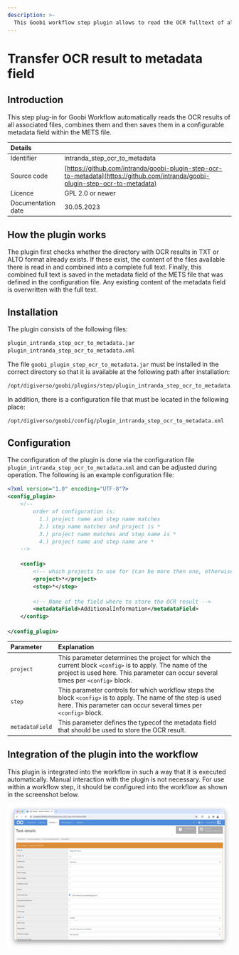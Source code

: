 ```yaml
---
description: >-
  This Goobi workflow step plugin allows to read the OCR fulltext of all images of a process to be written as plaintext into a given metadata field.
---
```


# Transfer OCR result to metadata field

## Introduction
This step plug-in for Goobi Workflow automatically reads the OCR results of all associated files, combines them and then saves them in a configurable metadata field within the METS file.

| Details |  |
| :--- | :--- |
| Identifier | intranda_step_ocr_to_metadata |
| Source code | [https://github.com/intranda/goobi-plugin-step-ocr-to-metadata](https://github.com/intranda/goobi-plugin-step-ocr-to-metadata) |
| Licence | GPL 2.0 or newer |
| Documentation date | 30.05.2023 |

## How the plugin works
The plugin first checks whether the directory with OCR results in TXT or ALTO format already exists. If these exist, the content of the files available there is read in and combined into a complete full text. Finally, this combined full text is saved in the metadata field of the METS file that was defined in the configuration file. Any existing content of the metadata field is overwritten with the full text. 


## Installation
The plugin consists of the following files:

```bash
plugin_intranda_step_ocr_to_metadata.jar
plugin_intranda_step_ocr_to_metadata.xml
```

The file `goobi_plugin_step_ocr_to_metadata.jar` must be installed in the correct directory so that it is available at the following path after installation:

```bash
/opt/digiverso/goobi/plugins/step/plugin_intranda_step_ocr_to_metadata.jar
```

In addition, there is a configuration file that must be located in the following place:

```bash
/opt/digiverso/goobi/config/plugin_intranda_step_ocr_to_metadata.xml
```

## Configuration

The configuration of the plugin is done via the configuration file `plugin_intranda_step_ocr_to_metadata.xml` and can be adjusted during operation. The following is an example configuration file:

```xml
<?xml version="1.0" encoding="UTF-8"?>
<config_plugin>
    <!--
        order of configuration is:
          1.) project name and step name matches
          2.) step name matches and project is *
          3.) project name matches and step name is *
          4.) project name and step name are *
    -->
    
    <config>
        <!-- which projects to use for (can be more then one, otherwise use *) -->
        <project>*</project>
        <step>*</step>
        
        <!-- Name of the field where to store the OCR result -->
        <metadataField>AdditionalInformation</metadataField>
    </config>

</config_plugin>
```

| Parameter | Explanation |
| :--- | :--- |
| `project` | This parameter determines the project for which the current block `<config>` is to apply. The name of the project is used here. This parameter can occur several times per `<config>` block. |
| `step` | This parameter controls for which workflow steps the block `<config>` is to apply. The name of the step is used here. This parameter can occur several times per `<config>` block. |
| `metadataField` | This parameter defines the typecof the metadata field that should be used to store the OCR result.  |


## Integration of the plugin into the workflow
This plugin is integrated into the workflow in such a way that it is executed automatically. Manual interaction with the plugin is not necessary. For use within a workflow step, it should be configured into the workflow as shown in the screenshot below.

![Integration of the plugin into the workflow](../.gitbook/assets/intranda_step_ocr_to_metadata_en.png)
